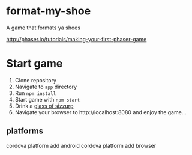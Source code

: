# format-my-shoe

A game that formats ya shoes

http://phaser.io/tutorials/making-your-first-phaser-game

# Start game

1. Clone repository
2. Navigate to `app` directory
3. Run `npm install`
4. Start game with `npm start`
5. Drink a [glass of sizzurp](https://en.wikipedia.org/wiki/Purple_drank)
6. Navigate your browser to http://localhost:8080 and enjoy the game...

## platforms

cordova platform add android
cordova platform add browser
